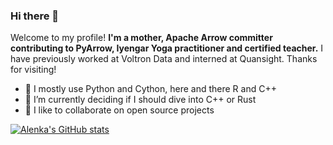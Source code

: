 ### Hi there 👋

Welcome to my profile!
**I'm a mother, Apache Arrow committer contributing to PyArrow, Iyengar Yoga practitioner and certified teacher.**
I have previously worked at Voltron Data and interned at Quansight. Thanks for visiting!

- 🔭 I mostly use Python and Cython, here and there R and C++ 
- 🌱 I’m currently deciding if I should dive into C++ or Rust
- 👯 I like to collaborate on open source projects

[![Alenka's GitHub stats](https://github-readme-stats.vercel.app/api?username=AlenkaF)](https://github.com/anuraghazra/github-readme-stats)
